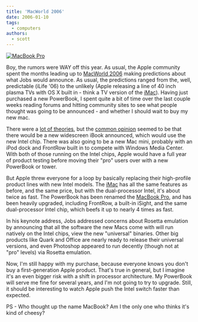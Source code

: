 ```yaml
---
title: 'MacWorld 2006'
date: 2006-01-10
tags:
  - computers
authors:
  - scott
---
```


[![MacBook Pro](/images/macbook.jpg)](http://www.apple.com/macbookpro/)

Boy, the rumors were WAY off this year. As usual, the Apple community spent the months leading up to [MacWorld 2006](http://macworldexpo.com/) making predictions about what Jobs would announce. As usual, the predictions ranged from the, well, predictable (iLife '06) to the unlikely (Apple releasing a line of 40 inch plasma TVs with OS X built in - think a TV version of the [iMac](http://www.apple.com/imac/)). Having just purchased a new PowerBook, I spent quite a bit of time over the last couple weeks reading forums and hitting community sites to see what people thought was going to be announced - and whether I should wait to buy my new mac.

There were a [lot of theories](http://www.chrisjdavis.org/2006/01/10/my-mwsf-predictions/), but the [common opinion](http://thinksecret.com/news/0601expo.html) seemed to be that there would be a new widescreen iBook announced, which would use the new Intel chip. There was also going to be a new Mac mini, probably with an iPod dock and FrontRow built in to compete with Windows Media Center. With both of those running on the Intel chips, Apple would have a full year of product testing before moving their "pro" users over with a new PowerBook or tower.

But Apple threw everyone for a loop by basically replacing their high-profile product lines with new Intel models. The [iMac](http://www.apple.com/imac/) has all the same features as before, and the same price, but with the dual-processor Intel, it's about twice as fast. The PowerBook has been renamed the [MacBook Pro](http://www.apple.com/macbookpro/), and has been heavily upgraded, including FrontRow, a built-in iSight, and the same dual-processor Intel chip, which beefs it up to nearly 4 times as fast.

In his keynote address, Jobs addressed concerns about Rosetta emulation by announcing that all the software the new Macs come with will run natively on the Intel chips, view the new "universal" binaries. Other big products like Quark and Office are nearly ready to release their universal versions, and even Photoshop appeared to run decently (though not at "pro" levels) via Rosetta emulation.

Now, I'm still happy with my purchase, because everyone knows you don't buy a first-generation Apple product. That's true in general, but I imagine it's an even bigger risk with a shift in processor architecture. My PowerBook will serve me fine for several years, and I'm not going to try to upgrade. Still, it should be interesting to watch Apple push the Intel switch faster than expected.

PS - Who thought up the name MacBook? Am I the only one who thinks it's kind of cheesy?
